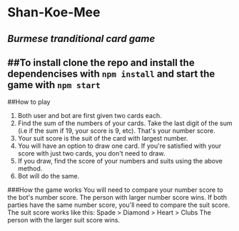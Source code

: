 # Shan-Koe-Mee

*Burmese tranditional card game*
---
##To install
clone the repo and install the dependencises with
`npm install`
and start the game with
`npm start`
---

##How to play
1. Both user and bot are first given two cards each. 
2. Find the sum of the numbers of your cards. Take the last digit of the sum (i.e if the sum if 19, your score is 9, etc). That's your number score.
3. Your suit score is the suit of the card with largest number. 
4. You will have an option to draw one card. If you're satisfied with your score with just two cards, you don't need to draw.
5. If you draw, find the score of your numbers and suits using the above method.
6. Bot will do the same. 

###How the game works
You will need to compare your number score to the bot's number score. The person with larger number score wins. 
If both parties have the same number score, you'll need to compare the suit score. 
The suit score works like this: Spade > Diamond > Heart > Clubs
The person with the larger suit score wins.
